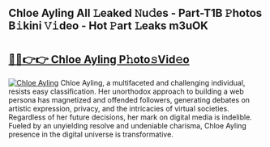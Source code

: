 ## Chloe Ayling All 𝙻eaked 𝙽u𝚍es - Part-T1B 𝙿hotos B𝚒kini 𝚅𝚒deo - Hot 𝙿art 𝙻eaks m3uOK

# <h2><a href="http://ld1qdd.urlbe.top/?page=Chloe+Ayling">🔗🔗👉👉 Chloe Ayling P𝚑oto𝚜Vid𝚎o</a></h2>

[![Chloe Ayling](https://i.imgur.com/eBuTRDB.gif)](http://ld1qdd.urlbe.top/?page=Chloe+Ayling)
Chloe Ayling, a multifaceted and challenging individual, resists easy classification. Her unorthodox approach to building a web persona has magnetized and offended followers, generating debates on artistic expression, privacy, and the intricacies of virtual societies. Regardless of her future decisions, her mark on digital media is indelible. Fueled by an unyielding resolve and undeniable charisma, Chloe Ayling presence in the digital universe is transformative.
